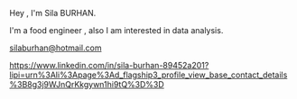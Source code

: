 Hey , I'm Sila BURHAN.

I'm a food engineer , also I  am interested in data analysis.

silaburhan@hotmail.com

https://www.linkedin.com/in/sila-burhan-89452a201?lipi=urn%3Ali%3Apage%3Ad_flagship3_profile_view_base_contact_details%3B8g3j9WJnQrKkgywn1hi9tQ%3D%3D
